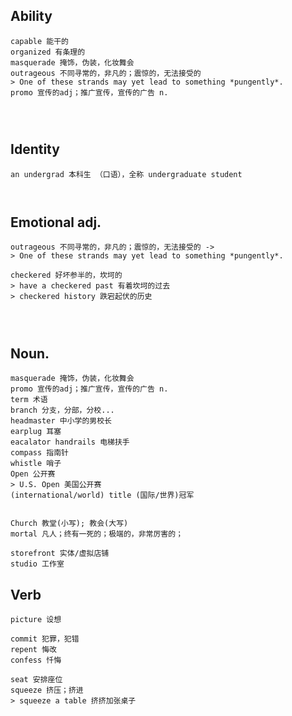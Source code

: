 

## Ability

```plaintext
capable 能干的
organized 有条理的
masquerade 掩饰，伪装，化妆舞会
outrageous 不同寻常的，非凡的；震惊的，无法接受的
> One of these strands may yet lead to something *pungently*.
promo 宣传的adj；推广宣传，宣传的广告 n.




```





## Identity

```plaintext
an undergrad 本科生 （口语），全称 undergraduate student



```



## Emotional adj.


```plaintext
outrageous 不同寻常的，非凡的；震惊的，无法接受的 -> 
> One of these strands may yet lead to something *pungently*.

checkered 好坏参半的，坎坷的
> have a checkered past 有着坎坷的过去
> checkered history 跌宕起伏的历史




```


## Noun.

```plaintext
masquerade 掩饰，伪装，化妆舞会
promo 宣传的adj；推广宣传，宣传的广告 n.
term 术语
branch 分支，分部，分校...
headmaster 中小学的男校长
earplug 耳塞
eacalator handrails 电梯扶手
compass 指南针
whistle 哨子
Open 公开赛
> U.S. Open 美国公开赛
(international/world) title (国际/世界)冠军


Church 教堂(小写); 教会(大写)
mortal 凡人；终有一死的；极端的，非常厉害的；

storefront 实体/虚拟店铺
studio 工作室
```



## Verb

```plaintext
picture 设想

commit 犯罪，犯错
repent 悔改
confess 忏悔
 
seat 安排座位
squeeze 挤压；挤进
> squeeze a table 挤挤加张桌子


```
